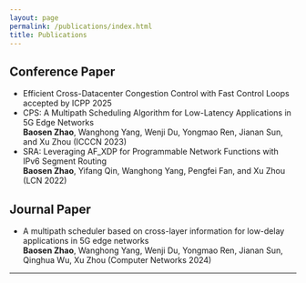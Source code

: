 ```yaml
---
layout: page
permalink: /publications/index.html
title: Publications
---
```


<!-- Lastest Update: 15th Sep 2023&nbsp;  -->

## Conference Paper

- Efficient Cross-Datacenter Congestion Control with Fast Control Loops accepted by ICPP 2025
- CPS: A Multipath Scheduling Algorithm for Low-Latency Applications in 5G Edge Networks<br>**Baosen Zhao**, Wanghong Yang, Wenji Du, Yongmao Ren, Jianan Sun, and Xu Zhou (ICCCN 2023)<br>
- SRA: Leveraging AF_XDP for Programmable Network Functions with IPv6 Segment Routing<br>**Baosen Zhao**, Yifang Qin, Wanghong Yang, Pengfei Fan, and Xu Zhou (LCN 2022)<br>


## Journal Paper

- A multipath scheduler based on cross-layer information for low-delay applications in 5G edge networks<br>**Baosen Zhao**, Wanghong Yang, Wenji Du, Yongmao Ren, Jianan Sun, Qinghua Wu, Xu Zhou (Computer Networks 2024)<br>

---

